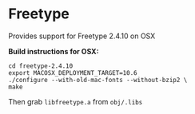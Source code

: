 Freetype
====
Provides support for Freetype 2.4.10 on OSX

**Build instructions for OSX:**

`cd freetype-2.4.10`  
`export MACOSX_DEPLOYMENT_TARGET=10.6`  
`./configure --with-old-mac-fonts --without-bzip2 \`  
`make`  

Then grab `libfreetype.a` from `obj/.libs`
